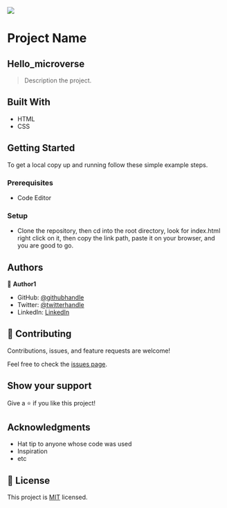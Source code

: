 ![](https://img.shields.io/badge/Microverse-blueviolet)

# Project Name

## Hello_microverse

> Description the project.


## Built With

- HTML
- CSS


## Getting Started


To get a local copy up and running follow these simple example steps.

### Prerequisites

- Code Editor

### Setup

- Clone the repository, then cd into the root directory, look for index.html
right click on it, then copy the link path, paste it on your browser, and you are good to go.


## Authors

👤 **Author1**

- GitHub: [@githubhandle](https://github.com/githubhandle)
- Twitter: [@twitterhandle](https://twitter.com/twitterhandle)
- LinkedIn: [LinkedIn](https://linkedin.com/in/linkedinhandle)

## 🤝 Contributing

Contributions, issues, and feature requests are welcome!

Feel free to check the [issues page](../../issues/).

## Show your support

Give a ⭐️ if you like this project!

## Acknowledgments

- Hat tip to anyone whose code was used
- Inspiration
- etc

## 📝 License

This project is [MIT](./MIT.md) licensed.
